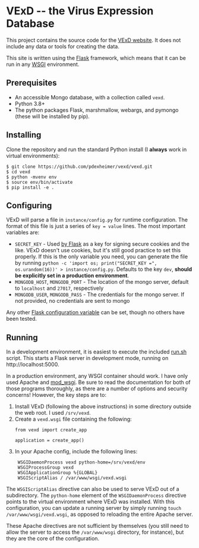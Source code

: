 # VExD -- the Virus Expression Database

This project contains the source code for the [VExD website](https://vexd.cchmc.org).  It does not include any data or tools for creating the data.

This site is written using the [Flask](https://palletsprojects.com/p/flask/) framework, which means that it can be run in any [WSGI](https://en.wikipedia.org/wiki/Web_Server_Gateway_Interface) environment.

## Prerequisites

* An accessible Mongo database, with a collection called `vexd`.
* Python 3.8+
* The python packages Flask, marshmallow, webargs, and pymongo (these will be installed by pip).

## Installing

Clone the repository and run the standard Python install (I **always** work in virtual environments):

```
$ git clone https://github.com/pdexheimer/vexd/vexd.git
$ cd vexd
$ python -mvenv env
$ source env/bin/activate
$ pip install -e .
```

## Configuring

VExD will parse a file in `instance/config.py` for runtime configuration.  The format of this file is just a series of `key = value` lines.  The most important variables are:

* `SECRET_KEY` - Used [by Flask](https://flask.palletsprojects.com/en/2.0.x/config/?highlight=secret_key#SECRET_KEY) as a key for signing secure cookies and the like. VExD doesn't use cookies, but it's still good practice to set this properly. If this is the only variable you need, you can generate the file by running `python -c 'import os; print("SECRET_KEY =", os.urandom(16))' > instance/config.py`.  Defaults to the key `dev`, **should be explicitly set in a production environment**.
* `MONGODB_HOST`, `MONGODB_PORT` - The location of the mongo server, default to `localhost` and `27017`, respectively
* `MONGODB_USER`, `MONGODB_PASS` - The credentials for the mongo server.  If not provided, no credentials are sent to mongo

Any other [Flask configuration variable](https://flask.palletsprojects.com/en/2.0.x/config/?highlight=secret_key#builtin-configuration-values) can be set, though no others have been tested.

## Running

In a development environment, it is easiest to execute the included [run.sh](run.sh) script.  This starts a Flask server in development mode, running on http://localhost:5000.

In a production environment, any WSGI container should work.  I have only used Apache and [mod_wsgi](https://modwsgi.readthedocs.io/en/master/).  Be sure to read the documentation for both of those programs thoroughly, as there are a number of options and security concerns!  However, the key steps are to:

1. Install VExD (following the above instructions) in some directory outside the web root.  I used `/srv/vexd`.
2. Create a `vexd.wsgi` file containing the following:
   ```
   from vexd import create_app

   application = create_app()
   ```
3. In your Apache config, include the following lines:
   ```
    WSGIDaemonProcess vexd python-home=/srv/vexd/env
    WSGIProcessGroup vexd
    WSGIApplicationGroup %{GLOBAL}
    WSGIScriptAlias / /var/www/wsgi/vexd.wsgi
   ```

The `WSGIScriptAlias` directive can also be used to serve VExD out of a subdirectory.  The `python-home` element of the `WSGIDaemonProcess` directive points to the virtual environment where VExD was installed.  With this configuration, you can update a running server by simply running `touch /var/www/wsgi/vexd.wsgi`, as opposed to reloading the entire Apache server.

These Apache directives are not sufficient by themselves (you still need to allow the server to access the `/var/www/wsgi` directory, for instance), but they are the core of the configuration.